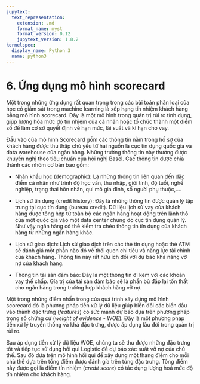 ```yaml
---
jupytext:
  text_representation:
    extension: .md
    format_name: myst
    format_version: 0.12
    jupytext_version: 1.8.2
kernelspec:
  display_name: Python 3
  name: python3
---
```


# 6. Ứng dụng mô hình scorecard

Một trong những ứng dụng rất quan trọng trong các bài toán phân loại của học có giám sát trong machine learning là xếp hạng tín nhiệm khách hàng bằng mô hình scorecard. Đây là một mô hình trong quản trị rủi ro tính dụng, giúp lượng hóa mức độ tín nhiệm của cá nhân hoặc tổ chức thành một điểm số để làm cơ sở quyết định về hạn mức, lãi suất và kì hạn cho vay.

Đầu vào của mô hình Scorecard gồm các thông tin nằm trong hồ sơ của khách hàng được thu thập chủ yếu từ hai nguồn là cục tín dụng quốc gia và data warehouse của ngân hàng. Những trường thông tin này thường được khuyến nghị theo tiêu chuẩn của hội nghị Basel. Các thông tin được chia thành các nhóm cơ bản bao gồm:

* Nhân khẩu học (demographic): Là những thông tin liên quan đến đặc điểm cá nhân như trình độ học vấn, thu nhập, giới tính, độ tuổi, nghề nghiệp, trạng thái hôn nhân, qui mô gia đình, số người phụ thuộc,….

* Lịch sử tín dụng (credit history): Đây là những thông tin được quản lý tập trung tại cục tín dụng (bureau credit). Dữ liệu lịch sử vay của khách hàng được tổng hợp từ toàn bộ các ngân hàng hoạt động trên lãnh thổ của một quốc gia vào một data center chung do cục tín dụng quản lý. Như vậy ngân hàng có thể kiểm tra chéo thông tin tín dụng của khách hàng từ những ngân hàng khác.

* Lịch sử giao dịch: Lịch sử giao dịch trên các thẻ tín dụng hoặc thẻ ATM sẽ đánh giá một phần nào đó về thói quen chi tiêu và năng lực tài chính của khách hàng. Thông tin này rất hữu ích đối với dự báo khả năng vỡ nợ của khách hàng.

* Thông tin tài sản đảm bảo: Đây là một thông tin đi kèm với các khoản vay thế chấp. Gía trị của tài sản đảm bảo sẽ là phần bù đắp lại tổn thất cho ngân hàng trong trường hợp khách hàng vỡ nợ.

Một trong những điểm nhấn trong của quá trình xây dựng mô hình scorecard đó là phương pháp tiền xử lý dữ liệu giúp biến đổi các biến đầu vào thành đặc trưng (_features_) có sức mạnh dự báo dựa trên phương pháp trọng số chứng cứ (_weight of evidence - WOE_). Đây là một phương pháp tiền xử lý truyền thống và khá đặc trưng, được áp dụng lâu đời trong quản trị rủi ro.

Sau áp dụng tiền xử lý dữ liệu WOE, chúng ta sẽ thu được những đặc trưng tốt và tiếp tục sử dụng hồi qui Logistic để dự báo xác suất vỡ nợ của chủ thể. Sau đó dựa trên mô hình hồi qui để xây dựng một thang điểm cho mỗi chủ thể dựa trên tổng điểm được đánh gía trên từng đặc trưng. Tổng điểm này được gọi là điểm tín nhiệm (_credit score_) có tác dụng lượng hoá mức độ tín nhiệm cho khách hàng.